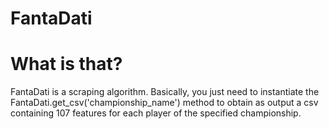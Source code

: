 # FantaDati

<h1> What is that? </h1>

FantaDati is a scraping algorithm. Basically, you just need to instantiate the FantaDati.get_csv('championship_name') method to obtain as output a csv containing 107 features for each player of the specified championship.
